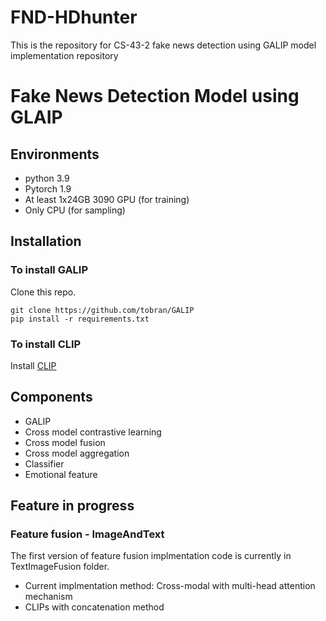 # FND-HDhunter
This is the repository for CS-43-2 fake news detection using GALIP model implementation repository

# Fake News Detection Model using GLAIP

## Environments

- python 3.9
- Pytorch 1.9
- At least 1x24GB 3090 GPU (for training)
- Only CPU (for sampling) 

## Installation

### To install GALIP

Clone this repo.
```
git clone https://github.com/tobran/GALIP
pip install -r requirements.txt
```
### To install CLIP

Install [CLIP](https://github.com/openai/CLIP)

## Components
- GALIP​
- Cross model contrastive learning​
- Cross model fusion​
- Cross model aggregation​
- Classifier​
- Emotional feature

## Feature in progress
### Feature fusion - ImageAndText
The first version of feature fusion implmentation code is currently in TextImageFusion folder. 
- Current implmentation method: Cross-modal with multi-head attention mechanism
- CLIPs with concatenation method

